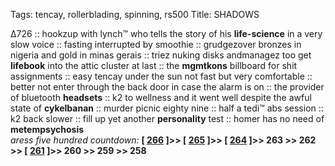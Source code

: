 Tags: tencay, rollerblading, spinning, rs500
Title: SHADOWS
  
∆726 :: hookzup with lynch™ who tells the story of his **life-science** in a very slow voice :: fasting interrupted by smoothie :: grudgezover bronzes in nigeria and gold in minas gerais :: triez nuking disks andmanagez too get **lifebook** into the attic cluster at last :: the **mgmtkons** billboard for shit assignments :: easy tencay under the sun not fast but very comfortable :: better not enter through the back door in case the alarm is on :: the provider of bluetooth **headsets** :: k2 to wellness and it went well despite the awful state of **cykelbanan** :: murder picnic eighty nine :: half a tedi™ abs session :: k2 back slower :: fill up yet another **personality** test :: homer has no need of **metempsychosis**  
_aress five hundred countdown:_ **[ [266](https://www.allmusic.com/album/help%21-mw0000189173) ]>> [ [265](https://www.allmusic.com/album/wowee-zowee-mw0000126291) ]>> [ [264](https://www.allmusic.com/album/wish-you-were-here-mw0000650633) ]>> 263 >> 262 >> [ [261](https://www.allmusic.com/album/check-your-head-mw0000279571) ]>> 260 >> 259 >> 258**  
